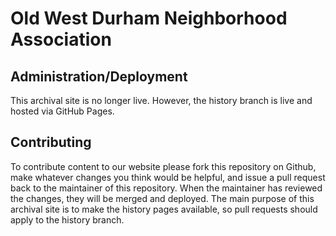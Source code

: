 # Old West Durham Neighborhood Association


## Administration/Deployment

This archival site is no longer live. However, the history branch is live and hosted via GitHub Pages.

## Contributing

To contribute content to our website please fork this repository on Github, 
make whatever changes you think would be helpful, and issue a pull request
back to the maintainer of this repository.  When the maintainer has reviewed
the changes, they will be merged and deployed. The main purpose of this archival
site is to make the history pages available, so pull requests should apply to the history branch.
